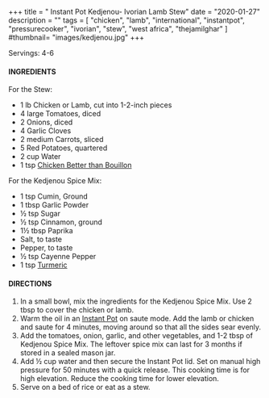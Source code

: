+++
title = " Instant Pot Kedjenou- Ivorian Lamb Stew"
date = "2020-01-27"
description = ""
tags = [
    "chicken",
    "lamb",
    "international",
    "instantpot",
    "pressurecooker",
    "ivorian",
    "stew",
    "west africa",
    "thejamilghar"
]
#thumbnail= "images/kedjenou.jpg"
+++

Servings: 4-6 <!--more-->

#### INGREDIENTS 

For the Stew: 

* 1 lb Chicken or Lamb, cut into 1-2-inch pieces
* 4 large Tomatoes, diced 
* 2 Onions, diced 
* 4 Garlic Cloves 
* 2 medium Carrots, sliced 
* 5 Red Potatoes, quartered 
* 2 cup Water
* 1 tsp [Chicken Better than Bouillon](https://amzn.to/3rR71VA)

For the Kedjenou Spice Mix: 

* 1 tsp Cumin, Ground 
* 1 tbsp Garlic Powder 
* ½ tsp Sugar 
* ½ tsp Cinnamon, ground 
* 1½ tbsp Paprika 
* Salt, to taste
* Pepper, to taste
* ½ tsp Cayenne Pepper 
* 1 tsp [Turmeric](https://amzn.to/3tpsxkL)
  
#### DIRECTIONS 

1. In a small bowl, mix the ingredients for the Kedjenou Spice Mix. Use 2 tbsp to cover the chicken or lamb. 
2. Warm the oil in an [Instant Pot](https://amzn.to/3qfNYCZ) on saute mode. Add the lamb or chicken and saute for 4 minutes, moving around so that all the sides sear evenly. 
3. Add the tomatoes, onion, garlic, and other vegetables, and 1-2 tbsp of Kedjenou Spice Mix. The leftover spice mix can last for 3 months if stored in a sealed mason jar. 
4. Add ½ cup water and then secure the Instant Pot lid. Set on manual high pressure for 50 minutes with a quick release. This cooking time is for high elevation. Reduce the cooking time for lower elevation. 
5. Serve on a bed of rice or eat as a stew. 
